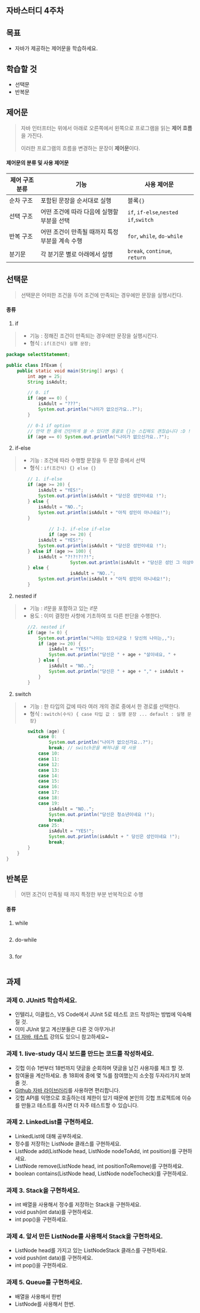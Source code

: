 ## 자바스터디 4주차



## 목표

* 자바가 제공하는 제어문을 학습하세요.

## 학습할 것

* 선택문
* 반복문



## 제어문

> 자바 인터프터는 위에서 아래로 오른쪽에서 왼쪽으로 프로그램을 읽는 **제어 흐름**을 가진다.
>
> 이러한 프로그램의 흐름을 변경하는 문장이 **제어문**이다.

#### 제어문의 분류 및 사용 제어문

| 제어 구조 분류 | 기능                                            | 사용 제어문                          |
| -------------- | ----------------------------------------------- | ------------------------------------ |
| 순차 구조      | 포함된 문장을 순서대로 실행                     | 블록`{}`                             |
| 선택 구조      | 어떤 조건에 따라 다음에 실행할 부분을 선택      | `if`, `if-else`,`nested if`,`switch` |
| 반복 구조      | 어떤 조건이 만족될 때까지 특정 부분을 계속 수행 | `for`, `while`, `do-while`           |
| 분기문         | 각 분기문 별로 아래에서 설명                    | `break`, `continue`, `return`        |



## 선택문

> 선택문은 어떠한 조건을 두어 조건에 만족되는 경우에만 문장을 실행시킨다.

#### 종류

1. if

> * 기능 : 정해진 조건이 만족되는 경우에만 문장을 실행시킨다.
> * 형식 : `if(조건식) 실행 문장;`

```java
package selectStatement;

public class IfExam {
    public static void main(String[] args) {
        int age = 25;
        String isAdult;

        // 0. if
        if (age == 0) {
            isAdult = "???";
            System.out.println("나이가 없으신가요..?");
        }

        // 0-1 if option
        // 만약 한 줄에 간단하게 쓸 수 있다면 중괄호 {}는 스킵해도 괜찮습니다 :D !
        if (age == 0) System.out.println("나이가 없으신가요..?");


```

2. if-else

> * 기능 : 조건에 따라 수행할 문장을 두 문장 중에서 선택
> * 형식 : `if(조건식) {} else {}`

```java
        // 1. if-else
        if (age >= 20) {
            isAdult = "YES!";
            System.out.println(isAdult + "당신은 성인이네요 !");
        } else {
            isAdult = "NO..";
            System.out.println(isAdult + "아직 성인이 아니네요!");
        }
		
				// 1-1. if-else if-else
				if (age >= 20) {
          	isAdult = "YES!";
          	System.out.println(isAdult + "당신은 성인이네요 !");
        } else if (age >= 100) {
          	isAdult = "?!?!?!?!";
						System.out.println(isAdult + "당신은 성인 그 이상이네요,,!");
        } else {
						isAdult = "NO..";
            System.out.println(isAdult + "아직 성인이 아니네요!");
        }
```

2. nested if

> * 기능 : if문을 포함하고 있는 if문
> * 용도 : 이미 결정한 사항에 기초하여 또 다른 판단을 수행한다.

```java
        //2. nested if
        if (age != 0) {
            System.out.println("나이는 있으시군요 ! 당신의 나이는,,");
            if (age >= 20) {
                isAdult = "YES!";
                System.out.println("당신은 " + age + "살이네요, " + 										isAdult + " 성인이군요 !");
            } else {
                isAdult = "NO..";
                System.out.println("당신은 " + age + "," + isAdult + 								"아직 성인이 아니네요");
            }
        }
```

2. switch

> * 기능 : 한 타입의 값에 따라 여러 개의 경로 중에서 한 경로를 선택한다.
> * 형식 : `switch(수식) { case 타입 값 : 실행 문장 ... default : 실행 문장}`

```java
        switch (age) {
            case 0:
                System.out.println("나이가 없으신가요..?");
                break; // switch문을 빠져나올 때 사용
            case 10:
            case 11:
            case 12:
            case 13:
            case 14:
            case 15:
            case 16:
            case 17:
            case 18:
            case 19:
                isAdult = "NO..";
                System.out.println("당신은 청소년이네요 !");
                break;
            case 25:
                isAdult = "YES!";
                System.out.println(isAdult + " 당신은 성인이네요 !");
                break;
        }
    }
}
```



## 반복문

> 어떤 조건이 만족될 때 까지 특정한 부분 반복적으로 수행

#### 종류

1. while

```java

```

2. do-while

```java
```

3. for

```java

```

## 과제

### 과제 0. JUnit5 학습하세요.

- 인텔리J, 이클립스, VS Code에서 JUnit 5로 테스트 코드 작성하는 방법에 익숙해 질 것.
- 이미 JUnit 알고 계신분들은 다른 것 아무거나!
- [더 자바, 테스트](https://www.inflearn.com/course/the-java-application-test?inst=86d1fbb8) 강의도 있으니 참고하세요~

### 과제 1. live-study 대시 보드를 만드는 코드를 작성하세요.

- 깃헙 이슈 1번부터 18번까지 댓글을 순회하며 댓글을 남긴 사용자를 체크 할 것.
- 참여율을 계산하세요. 총 18회에 중에 몇 %를 참여했는지 소숫점 두자리가지 보여줄 것.
- [Github 자바 라이브러리](https://github-api.kohsuke.org/)를 사용하면 편리합니다.
- 깃헙 API를 익명으로 호출하는데 제한이 있기 때문에 본인의 깃헙 프로젝트에 이슈를 만들고 테스트를 하시면 더 자주 테스트할 수 있습니다.

### 과제 2. LinkedList를 구현하세요.

- LinkedList에 대해 공부하세요.
- 정수를 저장하는 ListNode 클래스를 구현하세요.
- ListNode add(ListNode head, ListNode nodeToAdd, int position)를 구현하세요.
- ListNode remove(ListNode head, int positionToRemove)를 구현하세요.
- boolean contains(ListNode head, ListNode nodeTocheck)를 구현하세요.

### 과제 3. Stack을 구현하세요.

- int 배열을 사용해서 정수를 저장하는 Stack을 구현하세요.
- void push(int data)를 구현하세요.
- int pop()을 구현하세요.

### 과제 4. 앞서 만든 ListNode를 사용해서 Stack을 구현하세요.

- ListNode head를 가지고 있는 ListNodeStack 클래스를 구현하세요.
- void push(int data)를 구현하세요.
- int pop()을 구현하세요.

### 과제 5. Queue를 구현하세요.

- 배열을 사용해서 한번
- ListNode를 사용해서 한번.